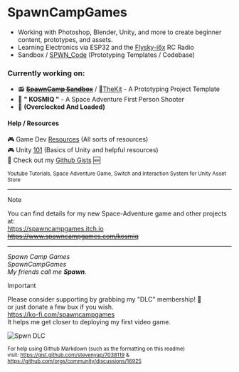 # SpawnCampGames
- Working with Photoshop, Blender, Unity, and more to create beginner content, prototypes, and assets.
- Learning Electronics via ESP32 and the [Flysky-i6x](https://github.com/SpawnCampGames/flysky-i6x) RC Radio
- Sandbox / [SPWN_Code](https://github.com/SpawnCampGames/The-Kit/tree/main/Documentation/SPWN_Code.md) (Prototyping Templates / Codebase)

### Currently working on:
- 📻 ~~[**SpawnCamp Sandbox**](https://www.github.com/spawncampgames/Sandbox)~~ / 🧰[TheKit](https://github.com/SpawnCampGames/The-Kit/blob/main/README.md) - A Prototyping Project Template  
- 👾 **" KOSMIQ "** - A Space Adventure First Person Shooter
- 🚧 **(Overclocked And Loaded)**

#### Help / Resources

🎮 Game Dev [Resources](https://github.com/spawncampgames/Resources) (All sorts of resources)  
🎮 Unity [101](https://www.github.com/spawncampgames/101/readme.md) (Basics of Unity and helpful resources)  
📜 Check out my [Github Gists](https://gist.github.com/spawncampgames) 🆕  

<sub>
Youtube Tutorials, Space Adventure Game, Switch and Interaction System for Unity Asset Store
</sub>

---

> [!NOTE]  
> You can find details for my new Space-Adventure game and other projects at:  
> https://spawncampgames.itch.io  
> ~~https://www.spawncampgames.com/kosmiq~~

---

*Spawn Camp Games  
SpawnCampGames  
My friends call me **Spawn**.*  

>[!IMPORTANT]  
> Please consider supporting by grabbing my "DLC" membership! 🧡  
> or just donate a few bux if you wish.  
> https://ko-fi.com/spawncampgames  
> It helps me get closer to deploying my first video game.

![Spwn DLC](https://storage.ko-fi.com/cdn/useruploads/post/40239f14-126b-481c-ba3c-58c26037c852_spawncampgames_dlc.png)

<sub>For help using Github Markdown (such as the formatting on this readme)  
visit: https://gist.github.com/stevenyap/7038119 & https://github.com/orgs/community/discussions/16925</sub>
